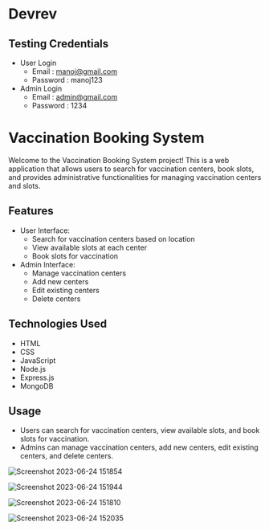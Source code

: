 # Devrev

## Testing Credentials 
  - User Login
      - Email : manoj@gmail.com
      - Password : manoj123
  - Admin Login
      - Email : admin@gmail.com
      - Password : 1234

# Vaccination Booking System

Welcome to the Vaccination Booking System project! This is a web application that allows users to search for vaccination centers, book slots, and provides administrative functionalities for managing vaccination centers and slots.

## Features

- User Interface:
  - Search for vaccination centers based on location
  - View available slots at each center
  - Book slots for vaccination
- Admin Interface:
  - Manage vaccination centers
  - Add new centers
  - Edit existing centers
  - Delete centers

## Technologies Used

- HTML
- CSS
- JavaScript
- Node.js
- Express.js
- MongoDB


## Usage

- Users can search for vaccination centers, view available slots, and book slots for vaccination.
- Admins can manage vaccination centers, add new centers, edit existing centers, and delete centers.

![Screenshot 2023-06-24 151854](https://github.com/ManojMamilla/Devrev/assets/93309757/8e1a12ee-7bd9-427f-a714-ec9cf8c62ffa)

![Screenshot 2023-06-24 151944](https://github.com/ManojMamilla/Devrev/assets/93309757/e0b22326-46ab-49d8-80a8-217594cbb279)

![Screenshot 2023-06-24 151810](https://github.com/ManojMamilla/Devrev/assets/93309757/23836c34-2ea3-40bf-aaae-a31d31b42f20)

![Screenshot 2023-06-24 152035](https://github.com/ManojMamilla/Devrev/assets/93309757/5a65fefc-8799-408d-b50c-435ba227eb4b)

